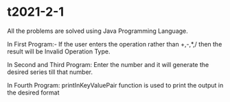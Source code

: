 # t2021-2-1

All the problems are solved using Java Programming Language.

In First Program:- If the user enters the operation rather than +,-,*,/ then the result will be Invalid Operation Type.

In Second and Third Program: Enter the number and it will generate the desired series till that number.

In Fourth Program: printInKeyValuePair function is used to print the output in the desired format
